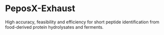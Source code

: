 # PeposX-Exhaust
High accuracy, feasibility and efficiency for short peptide identification from food-derived protein hydrolysates and ferments.
